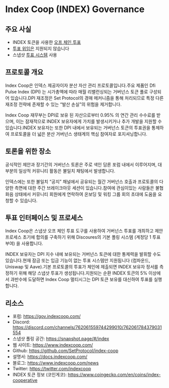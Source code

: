 # Index Coop (INDEX) Governance

## 주요 사실

- INDEX 토큰을 사용한 [오프 체인 투표](../../governance-concept/On%20Chain%20vs.%20Off%20Chain%20Voting/readme.md)
- [투표 위임은](../../governance-concept/Vote%20Delegation/readme.md) 지원되지 않습니다
- 스냅샷 [투표 시스템](../../governance-frameworks/Snapshot%20Polls/readme.md) 사용

## 프로토콜 개요

Index Coop은 인덱스 제공자이자 분산 자산 관리 프로토콜입니다.주요 제품인 Dfi Pulse Index (DPI) 는 시가총액에 따라 매월 리밸런싱되는 거버넌스 토큰 풀로 구성되어 있습니다.DPI 재조정은 Set Protocol의 경매 메커니즘을 통해 처리되므로 특정 다른 재조정 전략에 존재할 수 있는 “발산 손실”의 위험을 제거합니다.

Index Coop 재무부는 DPI로 보유 된 자산으로부터 0.95% 의 연간 관리 수수료를 받으며, 이는 잠재적으로 INDEX 보유자에게 가치를 발생시키거나 추가 개발을 지원할 수 있습니다.INDEX 보유자는 또한 DPI 내에서 보유되는 거버넌스 토큰의 투표권을 통제하여 프로토콜을 더 넓은 분산 거버넌스 생태계의 핵심 참여자로 포지셔닝합니다.

## 토론을 위한 장소

공식적인 제안과 장기간의 거버넌스 토론은 주로 색인 담론 포럼 내에서 이루어지며, 대부분의 일상적 커뮤니티 활동은 불일치 채팅에서 발생합니다.

인덱스에는 또한 불일치 “공지” 채널에서 공유되는 월간 거버넌스 호출과 프로토콜의 다양한 측면에 대한 주간 브레이크아웃 세션이 있습니다.참여에 관심이있는 사람들은 불협화음 상태에서 커뮤니티 회원에게 연락하여 온보딩 및 워킹 그룹 회의 초대에 도움을 요청할 수 있습니다.

## 투표 인터페이스 및 프로세스

Index Coop은 스냅샷 오프 체인 투표 도구를 사용하여 거버넌스 투표를 개최하고 제안 프로세스 초기에 합의를 구축하기 위해 Discoures의 기본 폴링 시스템 (계정당 1 투표 부여) 을 사용합니다.

INDEX 보유자는 DPI 지수 내에 보유되는 거버넌스 토큰에 대한 통제력을 발휘할 수도 있습니다.현재 잠금 또는 입금 기능이 없는 투표 시스템만 지원됩니다 (컴파운드, Uniswap 및 Aave).기본 프로토콜의 투표가 체인에 제출되면 INDEX 보유자 정서를 측정하기 위해 해당 스냅샷 투표가 생성됩니다.지원되는 순환 INDEX 토큰의 5% 이상에서 과반수에 도달하면 Index Coop 멀티시그는 DPI 토큰 보유를 대신하여 투표를 실행합니다.

## 리소스

- 포럼: https://gov.indexcoop.com/
- Discord: https://discord.com/channels/762061559744299010/762061784379031554
- 스냅샷 폴링 공간: https://snapshot.page/#/index
- 웹 사이트: https://www.indexcoop.com/
- Github: https://github.com/SetProtocol/index-coop
- 설명서: https://docs.indexcoop.com/
- 블로그: https://www.indexcoop.com/news
- Twitter: https://twitter.com/indexcoop
- INDEX 토큰 정보 (코인게코): https://www.coingecko.com/en/coins/index-cooperative
